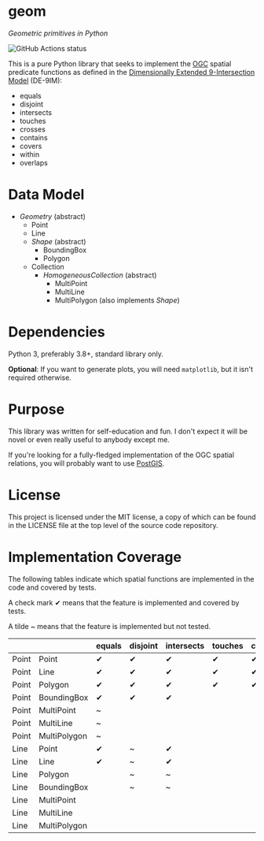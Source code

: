 # geom

*Geometric primitives in Python*

![GitHub Actions status](https://github.com/direvus/geom/actions/workflows/python-app.yml/badge.svg)

This is a pure Python library that seeks to implement the
[OGC](https://www.ogc.org) spatial predicate functions as defined in the [Dimensionally
Extended 9-Intersection Model](https://en.wikipedia.org/wiki/DE-9IM) (DE-9IM):

- equals
- disjoint
- intersects
- touches
- crosses
- contains
- covers
- within
- overlaps

# Data Model

- *Geometry* (abstract)
  - Point
  - Line
  - *Shape* (abstract)
    - BoundingBox
    - Polygon
  - Collection
    - *HomogeneousCollection* (abstract)
      - MultiPoint
      - MultiLine
      - MultiPolygon (also implements *Shape*)

# Dependencies

Python 3, preferably 3.8+, standard library only.

**Optional**: If you want to generate plots, you will need `matplotlib`, but it isn't required otherwise.

# Purpose

This library was written for self-education and fun.  I don't expect it will
be novel or even really useful to anybody except me.

If you're looking for a fully-fledged implementation of the OGC spatial
relations, you will probably want to use [PostGIS](https://postgis.net).

# License

This project is licensed under the MIT license, a copy of which can be found in
the LICENSE file at the top level of the source code repository.

# Implementation Coverage

The following tables indicate which spatial functions are implemented in the code and covered by tests.

A check mark ✔ means that the feature is implemented and covered by tests.

A tilde ~ means that the feature is implemented but not tested.


|              |              | equals | disjoint | intersects | touches | crosses | contains | covers | within | overlaps |
| ------------ | ------------ | ------ | -------- | ---------- | ------- | ------- | -------- | ------ | ------ | -------- |
| Point        | Point        | ✔      | ✔        | ✔          | ✔       | ✔       | ✔        | ✔      | ✔      | ✔        |
| Point        | Line         | ✔      | ✔        | ✔          | ✔       | ✔       | ✔        | ✔      | ✔      | ✔        |
| Point        | Polygon      | ✔      | ✔        | ✔          | ✔       | ✔       | ✔        | ✔      | ✔      | ✔        |
| Point        | BoundingBox  | ✔      | ✔        | ✔          |         |         |          |        |        |          |
| Point        | MultiPoint   | ~      |          |            |         |         |          |        |        |          |
| Point        | MultiLine    | ~      |          |            |         |         |          |        |        |          |
| Point        | MultiPolygon | ~      |          |            |         |         |          |        |        |          |
| Line         | Point        | ✔      | ~        | ✔          |         |         |          |        |        |          |
| Line         | Line         | ✔      | ~        | ✔          |         |         |          |        |        |          |
| Line         | Polygon      |        | ~        | ~          |         |         |          |        |        |          |
| Line         | BoundingBox  |        | ~        | ~          |         |         |          |        |        |          |
| Line         | MultiPoint   |        |          |            |         |         |          |        |        |          |
| Line         | MultiLine    |        |          |            |         |         |          |        |        |          |
| Line         | MultiPolygon |        |          |            |         |         |          |        |        |          |
